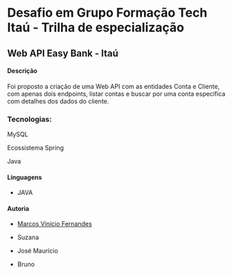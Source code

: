 # Desafio em Grupo Formação Tech Itaú - Trilha de especialização
## Web API Easy Bank - Itaú
#### Descrição

Foi proposto a criação de uma Web API com as entidades Conta e Cliente, com apenas dois endpoints, listar contas e buscar por uma conta específica com detalhes dos dados do cliente.

### Tecnologias:

MySQL

Ecossistema Spring

Java 

#### Linguagens

- JAVA

#### Autoria

- [Marcos Vinício Fernandes](https://github.com/marcosviniciohd)

- Suzana

- José Maurício

- Bruno

  

  
  
  
